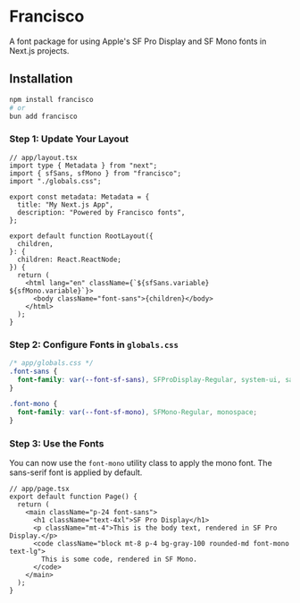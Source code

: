# Francisco

A font package for using Apple's SF Pro Display and SF Mono fonts in Next.js projects.

## Installation

```bash
npm install francisco
# or
bun add francisco
```

### Step 1: Update Your Layout

```tsx
// app/layout.tsx
import type { Metadata } from "next";
import { sfSans, sfMono } from "francisco";
import "./globals.css";

export const metadata: Metadata = {
  title: "My Next.js App",
  description: "Powered by Francisco fonts",
};

export default function RootLayout({
  children,
}: {
  children: React.ReactNode;
}) {
  return (
    <html lang="en" className={`${sfSans.variable} ${sfMono.variable}`}>
      <body className="font-sans">{children}</body>
    </html>
  );
}
```

### Step 2: Configure Fonts in `globals.css`

```css
/* app/globals.css */
.font-sans {
  font-family: var(--font-sf-sans), SFProDisplay-Regular, system-ui, sans-serif;
}

.font-mono {
  font-family: var(--font-sf-mono), SFMono-Regular, monospace;
}
```

### Step 3: Use the Fonts

You can now use the `font-mono` utility class to apply the mono font. The sans-serif font is applied by default.

```tsx
// app/page.tsx
export default function Page() {
  return (
    <main className="p-24 font-sans">
      <h1 className="text-4xl">SF Pro Display</h1>
      <p className="mt-4">This is the body text, rendered in SF Pro Display.</p>
      <code className="block mt-8 p-4 bg-gray-100 rounded-md font-mono text-lg">
        This is some code, rendered in SF Mono.
      </code>
    </main>
  );
}
```
